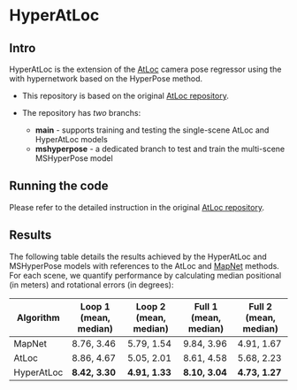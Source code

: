 # HyperAtLoc

## Intro
HyperAtLoc is the extension of the [AtLoc](https://cdn.aaai.org/ojs/6608/6608-13-9836-1-10-20200520.pdf) camera pose regressor using the with hypernetwork based on the HyperPose method.

* This repository is based on the original [AtLoc repository](https://github.com/BingCS/AtLoc).


* The repository has *two* branchs:
  * **main** - supports training and testing the single-scene AtLoc and HyperAtLoc models
  * **mshyperpose** - a dedicated branch to test and train the multi-scene MSHyperPose model

## Running the code
Please refer to the detailed instruction in the original [AtLoc repository](https://github.com/BingCS/AtLoc).

## Results
The following table details the results achieved by the HyperAtLoc and MSHyperPose models with references to the AtLoc and [MapNet](https://openaccess.thecvf.com/content_cvpr_2018/papers/Brahmbhatt_Geometry-Aware_Learning_of_CVPR_2018_paper.pdf) methods.
For each scene, we quantify performance by calculating median positional (in meters) and rotational errors (in degrees):

| Algorithm  | Loop 1 (mean, median) | Loop 2 (mean, median) | Full 1 (mean, median) | Full 2 (mean, median) |
|------------|-----------------------|-----------------------|------------------------|------------------------|
| MapNet     | 8.76, 3.46            | 5.79, 1.54            | 9.84, 3.96             | 4.91, 1.67             |
| AtLoc      | 8.86, 4.67            | 5.05, 2.01            | 8.61, 4.58             | 5.68, 2.23             |
| HyperAtLoc | **8.42, 3.30**        | **4.91, 1.33**        | **8.10, 3.04**         | **4.73, 1.27**         |



